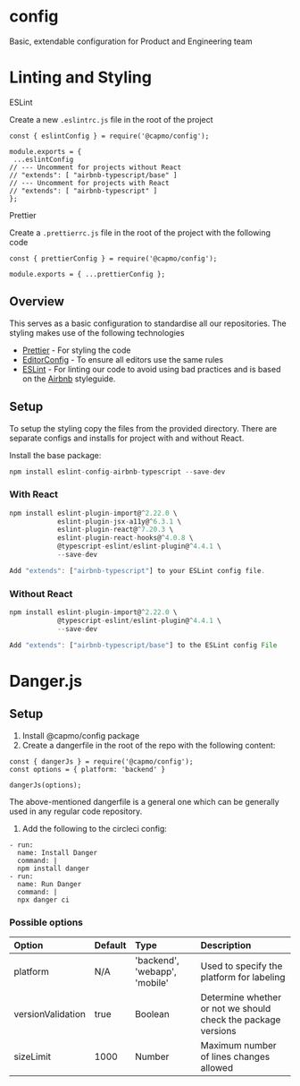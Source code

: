 # config

Basic, extendable configuration for Product and Engineering team

# Linting and Styling

ESLint

Create a new `.eslintrc.js` file in the root of the project

```
const { eslintConfig } = require('@capmo/config');

module.exports = {
 ...eslintConfig
// --- Uncomment for projects without React
// "extends": [ "airbnb-typescript/base" ]
// --- Uncomment for projects with React
// "extends": [ "airbnb-typescript" ]
};
```

Prettier

Create a `.prettierrc.js` file in the root of the project with the following code

```
const { prettierConfig } = require('@capmo/config');

module.exports = { ...prettierConfig };
```

## Overview

This serves as a basic configuration to standardise all our repositories. The styling makes use of the following technologies

- [Prettier](https://prettier.io/) - For styling the code
- [EditorConfig](https://editorconfig.org/) - To ensure all editors use the same rules
- [ESLint](https://eslint.org/docs/) - For linting our code to avoid using bad practices and is based on the [Airbnb](https://github.com/airbnb/javascript) styleguide.

## Setup

To setup the styling copy the files from the provided directory. There are separate configs and installs for project with and without React.

Install the base package:

```javascript
npm install eslint-config-airbnb-typescript --save-dev
```

### With React

```javascript
npm install eslint-plugin-import@^2.22.0 \
            eslint-plugin-jsx-a11y@^6.3.1 \
            eslint-plugin-react@^7.20.3 \
            eslint-plugin-react-hooks@^4.0.8 \
            @typescript-eslint/eslint-plugin@^4.4.1 \
            --save-dev

Add "extends": ["airbnb-typescript"] to your ESLint config file.
```

### Without React

```javascript
npm install eslint-plugin-import@^2.22.0 \
            @typescript-eslint/eslint-plugin@^4.4.1 \
            --save-dev

Add "extends": ["airbnb-typescript/base"] to the ESLint config File
```

# Danger.js

## Setup

1. Install @capmo/config package
2. Create a dangerfile in the root of the repo with the following content:

```
const { dangerJs } = require('@capmo/config');
const options = { platform: 'backend' }

dangerJs(options);
```

The above-mentioned dangerfile is a general one which can be generally used in any regular code repository.

1. Add the following to the circleci config:

```
- run:
  name: Install Danger
  command: |
  npm install danger
- run:
  name: Run Danger
  command: |
  npx danger ci
```

### Possible options
| Option            | Default | Type                          | Description                                                   |
| :---------------- | :------ | :---------------------------- | :------------------------------------------------------------ |
| platform          | N/A     | 'backend', 'webapp', 'mobile' | Used to specify the platform for labeling                     |
| versionValidation | true    | Boolean                       | Determine whether or not we should check the package versions |
| sizeLimit         | 1000    | Number                        | Maximum number of lines changes allowed                       |
